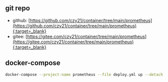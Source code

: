 ## git repo
  - github: [https://github.com/czy21/container/tree/main/prometheus](https://github.com/czy21/container/tree/main/prometheus){:target=_blank}
  - gitee: [https://gitee.com/czy21/container/tree/main/prometheus](https://gitee.com/czy21/container/tree/main/prometheus){:target=_blank}
## docker-compose
```bash
docker-compose --project-name prometheus --file deploy.yml up --detach --remove-orphans
```